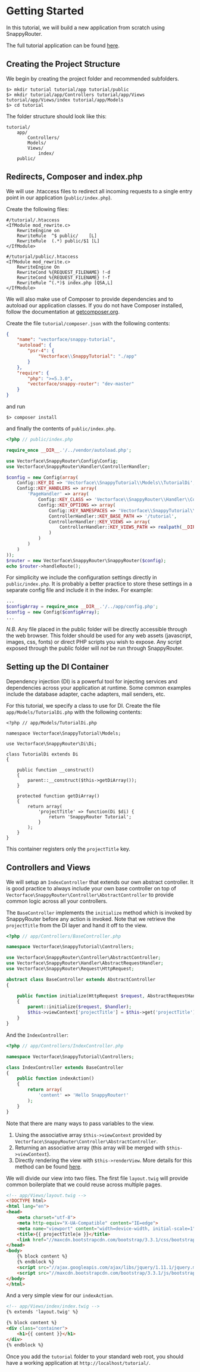 # Getting Started

In this tutorial, we will build a new application from scratch using
SnappyRouter.

The full tutorial application can be found
[here](https://github.com/Vectorface/SnappyTutorial).

## Creating the Project Structure

We begin by creating the project folder and recommended subfolders.

```shell
$> mkdir tutorial tutorial/app tutorial/public
$> mkdir tutorial/app/Controllers tutorial/app/Views tutorial/app/Views/index tutorial/app/Models
$> cd tutorial
```

The folder structure should look like this:

```
tutorial/
    app/
        Controllers/
        Models/
        Views/
            index/
    public/
```

## Redirects, Composer and index.php

We will use .htaccess files to redirect all incoming requests to a single entry
point in our application (`public/index.php`).

Create the following files:

```
#/tutorial/.htaccess
<IfModule mod_rewrite.c>
    RewriteEngine on
    RewriteRule  ^$ public/    [L]
    RewriteRule  (.*) public/$1 [L]
</IfModule>
```

```
#/tutorial/public/.htaccess
<IfModule mod_rewrite.c>
    RewriteEngine On
    RewriteCond %{REQUEST_FILENAME} !-d
    RewriteCond %{REQUEST_FILENAME} !-f
    RewriteRule ^(.*)$ index.php [QSA,L]
</IfModule>
```

We will also make use of Composer to provide dependencies and to autoload our
application classes. If you do not have Composer installed, follow the
documentation at [getcomposer.org](https://getcomposer.org/doc/00-intro.md).

Create the file `tutorial/composer.json` with the following contents:

```json
{
    "name": "vectorface/snappy-tutorial",
    "autoload": {
        "psr-4": {
            "Vectorface\\SnappyTutorial": "./app"
        }
    },
    "require": {
        "php": ">=5.3.0",
        "vectorface/snappy-router": "dev-master"
    }
}
```

and run

```shell
$> composer install
```

and finally the contents of `public/index.php`.

```php
<?php // public/index.php

require_once __DIR__.'/../vendor/autoload.php';

use Vectorface\SnappyRouter\Config\Config;
use Vectorface\SnappyRouter\Handler\ControllerHandler;

$config = new Config(array(
    Config::KEY_DI => 'Vectorface\\SnappyTutorial\\Models\\TutorialDi',
    Config::KEY_HANDLERS => array(
        'PageHandler' => array(
            Config::KEY_CLASS => 'Vectorface\\SnappyRouter\\Handler\\ControllerHandler',
            Config::KEY_OPTIONS => array(
                Config::KEY_NAMESPACES => 'Vectorface\\SnappyTutorial\\Controllers',
                ControllerHandler::KEY_BASE_PATH => '/tutorial',
                ControllerHandler::KEY_VIEWS => array(
                    ControllerHandler::KEY_VIEWS_PATH => realpath(__DIR__.'/../app/Views')
                )
            )
        )
    )
));
$router = new Vectorface\SnappyRouter\SnappyRouter($config);
echo $router->handleRoute();
```

For simplicity we include the configuration settings directly in
`public/index.php`. It is probably a better practice to store these settings
in a separate config file and include it in the index. For example:

```php
...
$configArray = require_once __DIR__.'/../app/config.php';
$config = new Config($configArray);
...
```
*N.B.* Any file placed in the public folder will be directly accessible through
the web browser. This folder should be used for any web assets (javascript, images,
css, fonts) or direct PHP scripts you wish to expose. Any script exposed through
the public folder will *not* be run through SnappyRouter.

## Setting up the DI Container

Dependency injection (DI) is a powerful tool for injecting services and
dependencies across your application at runtime. Some common examples include
the database adapter, cache adapters, mail senders, etc.

For this tutorial, we specify a class to use for DI. Create the file
`app/Models/TutorialDi.php` with the following contents:

```
<?php // app/Models/TutorialDi.php

namespace Vectorface\SnappyTutorial\Models;

use Vectorface\SnappyRouter\Di\Di;

class TutorialDi extends Di
{

    public function __construct()
    {
        parent::__construct($this->getDiArray());
    }

    protected function getDiArray()
    {
        return array(
            'projectTitle' => function(Di $di) {
                return 'SnappyRouter Tutorial';
            }
        );
    }
}
```

This container registers only the `projectTitle` key.

## Controllers and Views

We will setup an `IndexController` that extends our own abstract controller.
It is good practice to always include your own base controller on top of
`Vectorface\SnappyRouter\Controller\AbstractController` to provide common logic
across all your controllers.

The `BaseController` implements the `initialize` method which is invoked by
SnappyRouter before any action is invoked. Note that we retrieve the
`projectTitle` from the DI layer and hand it off to the view.

```php
<?php // app/Controllers/BaseController.php

namespace Vectorface\SnappyTutorial\Controllers;

use Vectorface\SnappyRouter\Controller\AbstractController;
use Vectorface\SnappyRouter\Handler\AbstractRequestHandler;
use Vectorface\SnappyRouter\Request\HttpRequest;

abstract class BaseController extends AbstractController
{

    public function initialize(HttpRequest $request, AbstractRequestHandler $handler)
    {
        parent::initialize($request, $handler);
        $this->viewContext['projectTitle'] = $this->get('projectTitle');
    }
}
```
And the `IndexController`:

```php
<?php // app/Controllers/IndexController.php

namespace Vectorface\SnappyTutorial\Controllers;

class IndexController extends BaseController
{
    public function indexAction()
    {
        return array(
            'content' => 'Hello SnappyRouter!'
        );
    }
}
```

Note that there are many ways to pass variables to the view.

1. Using the associative array `$this->viewContext` provided by
   `Vectorface\SnappyRouter\Controller\AbstractController`.
2. Returning an associative array (this array will be merged with
   `$this->viewContext`).
3. Directly rendering the view with `$this->renderView`. More details for this
   method can be found [here](handlers/controller_handler/#integration-with-twig).

We will divide our view into two files. The first file `layout.twig` will
provide common boilerplate that we could reuse across multiple pages.

```html
<!-- app/Views/layout.twig -->
<!DOCTYPE html>
<html lang="en">
<head>
    <meta charset="utf-8">
    <meta http-equiv="X-UA-Compatible" content="IE=edge">
    <meta name="viewport" content="width=device-width, initial-scale=1">
    <title>{{ projectTitle|e }}</title>
    <link href="//maxcdn.bootstrapcdn.com/bootstrap/3.3.1/css/bootstrap.min.css" rel="stylesheet">
</head>
<body>
    {% block content %}
    {% endblock %}
    <script src="//ajax.googleapis.com/ajax/libs/jquery/1.11.1/jquery.min.js"></script>
    <script src="//maxcdn.bootstrapcdn.com/bootstrap/3.3.1/js/bootstrap.min.js"></script>
</body>
</html>
```

And a very simple view for our `indexAction`.

```html
<!-- app/Views/index/index.twig -->
{% extends 'layout.twig' %}

{% block content %}
<div class="container">
    <h1>{{ content }}</h1>
</div>
{% endblock %}
```
Once you add the `tutorial` folder to your standard web root, you should have
a working application at `http://localhost/tutorial/`.
